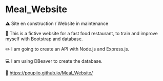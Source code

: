 # Meal_Website

⚠️ Site en construction / Website in maintenance

🍔 This is a fictive website for a fast food restaurant, to train and improve myself with Bootstrap and database.

✏️ I am going to create an API with Node.js and Express.js.

💻 I am using DBeaver to create the database.


🔎 https://poupiio.github.io/Meal_Website/
